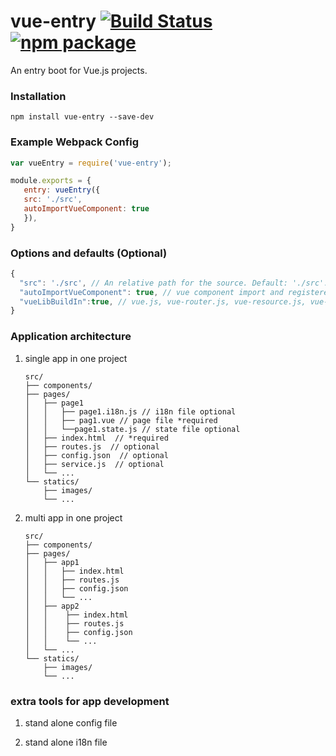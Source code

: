 # vue-entry [![Build Status](https://img.shields.io/circleci/project/litjs/vue-entry/master.svg)](https://circleci.com/gh/litjs/vue-entry) [![npm package](https://img.shields.io/npm/v/vue-entry.svg)](https://www.npmjs.com/package/vue-entry)
An entry boot for Vue.js projects.

### Installation
```
npm install vue-entry --save-dev
```

### Example Webpack Config
``` javascript
var vueEntry = require('vue-entry');

module.exports = {
   entry: vueEntry({
   src: './src',
   autoImportVueComponent: true
   }),
}
```

### Options and defaults (Optional)
```javascript
{
  "src": './src', // An relative path for the source. Default: './src'. normally  include pages and components folders in it.
  "autoImportVueComponent": true, // vue component import and registered to Vue globally.
  "vueLibBuildIn":true, // vue.js, vue-router.js, vue-resource.js, vue-i18n.js is required in vue-entry. not need required by developer manually. 
}
```

### Application architecture
1. single app in one project

    ```
    src/
    ├── components/
    ├── pages/
    │   ├── page1
    │   │   ├── page1.i18n.js // i18n file optional 
    │   │   ├── pag1.vue // page file *required
    │   │   └──page1.state.js // state file optional 
    │   ├── index.html  // *required
    │   ├── routes.js  // optional
    │   ├── config.json  // optional 
    │   ├── service.js  // optional 
    │   └── ...
    └── statics/
        ├── images/
        └── ...
    ```
2. multi app in one project

    ```
    src/
    ├── components/
    ├── pages/
    │   ├── app1
    │   │   ├── index.html
    │   │   ├── routes.js
    │   │   ├── config.json
    │   │   └── ...
    │   ├── app2
    │   │    ├── index.html
    │   │    ├── routes.js
    │   │    ├── config.json
    │   │    └── ...
    │   └── ...
    └── statics/
        ├── images/
        └── ...
    ```

### extra tools for app development

1. stand alone config file
    
2. stand alone i18n file
    
    